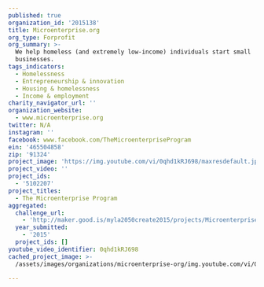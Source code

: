 ```yaml
---
published: true
organization_id: '2015138'
title: Microenterprise.org
org_type: Forprofit
org_summary: >-
  We help homeless (and extremely low-income) individuals start small
  businesses.
tags_indicators:
  - Homelessness
  - Entrepreneurship & innovation
  - Housing & homelessness
  - Income & employment
charity_navigator_url: ''
organization_website:
  - www.microenterprise.org
twitter: N/A
instagram: ''
facebook: www.facebook.com/TheMicroenterpriseProgram
ein: '465504858'
zip: '91324'
project_image: 'https://img.youtube.com/vi/0qhd1kRJ698/maxresdefault.jpg'
project_video: ''
project_ids:
  - '5102207'
project_titles:
  - The Microenterprise Program
aggregated:
  challenge_url:
    - 'http://maker.good.is/myla2050create2015/projects/Microenterprise.html'
  year_submitted:
    - '2015'
  project_ids: []
youtube_video_identifier: 0qhd1kRJ698
cached_project_image: >-
  /assets/images/organizations/microenterprise-org/img.youtube.com/vi/0qhd1kRJ698/maxresdefault.jpg

---
```

